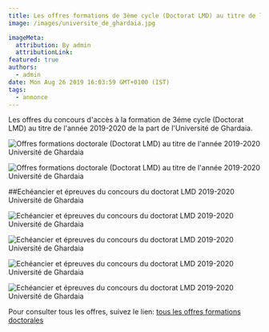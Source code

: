 ```yaml
---
title: Les offres formations de 3ème cycle (Doctorat LMD) au titre de l’année 2019/2020 Université de Ghardaia.
image: /images/universite_de_ghardaia.jpg

imageMeta:
  attribution: By admin
  attributionLink:
featured: true
authors:
  - admin
date: Mon Aug 26 2019 16:03:59 GMT+0100 (IST)
tags:
  - annonce
---
```

Les offres du concours d'accès à la formation de 3éme cycle (Doctorat LMD) au titre de l'année 2019-2020 de la part de l'Université de Ghardaia.

![Offres formations doctorale (Doctorat LMD) au titre de l'année 2019-2020 Université de Ghardaia](/images/offres-formations-doctorale-universite-de-gherdaia.jpg)

![Offres formations doctorale (Doctorat LMD) au titre de l'année 2019-2020 Université de Ghardaia](/images/offres-formations-doctorale-universite-de-gherdaia-2.jpg)

##Echéancier et épreuves du concours du doctorat LMD 2019-2020 Université de Ghardaia

![Echéancier et épreuves du concours du doctorat LMD 2019-2020  Université de Ghardaia](/images/epreuve-doctorat-lmd-ghardia.jpg)

![Echéancier et épreuves du concours du doctorat LMD 2019-2020  Université de Ghardaia](/images/epreuve-doctorat-lmd-ghardia-2.jpg)

![Echéancier et épreuves du concours du doctorat LMD 2019-2020  Université de Ghardaia](/images/epreuve-doctorat-lmd-ghardia-3.jpg)

![Echéancier et épreuves du concours du doctorat LMD 2019-2020  Université de Ghardaia](/images/epreuve-doctorat-lmd-ghardia-4.jpg)

Pour consulter tous les offres, suivez le lien: [tous les offres formations doctorales](/tous-les-offres-de-formations-doctorale-lmd-2019-2020/)

